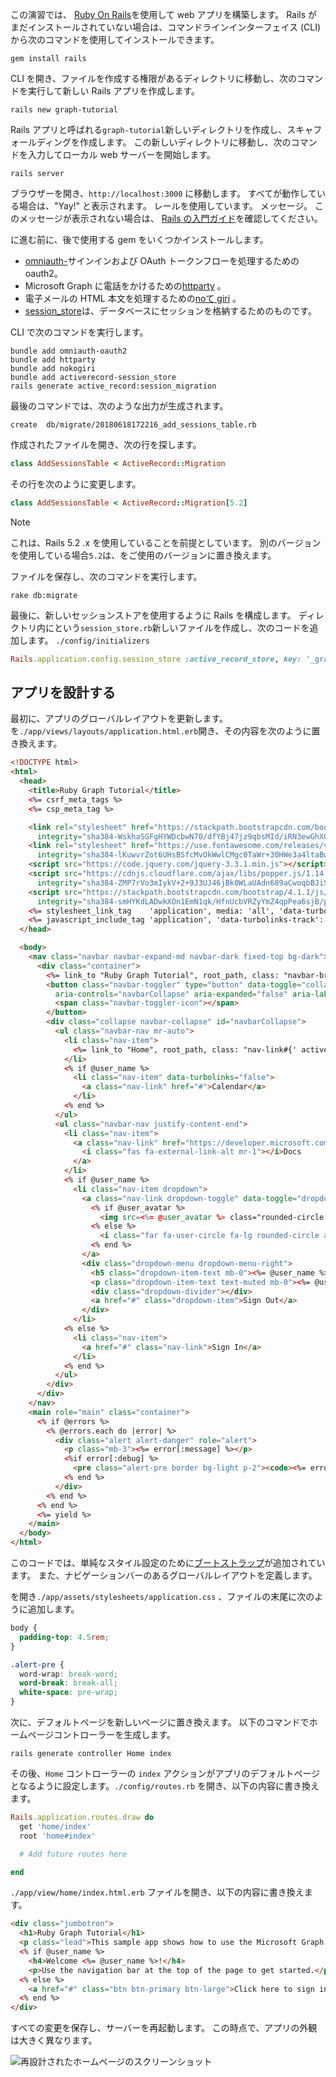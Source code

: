 <!-- markdownlint-disable MD002 MD041 -->

この演習では、 [Ruby On Rails](https://rubyonrails.org/)を使用して web アプリを構築します。 Rails がまだインストールされていない場合は、コマンドラインインターフェイス (CLI) から次のコマンドを使用してインストールできます。

```Shell
gem install rails
```

CLI を開き、ファイルを作成する権限があるディレクトリに移動し、次のコマンドを実行して新しい Rails アプリを作成します。

```Shell
rails new graph-tutorial
```

Rails アプリと呼ばれる`graph-tutorial`新しいディレクトリを作成し、スキャフォールディングを作成します。 この新しいディレクトリに移動し、次のコマンドを入力してローカル web サーバーを開始します。

```Shell
rails server
```

ブラウザーを開き、`http://localhost:3000` に移動します。 すべてが動作している場合は、"Yay!" と表示されます。 レールを使用しています。 メッセージ。 このメッセージが表示されない場合は、 [Rails の入門ガイド](http://guides.rubyonrails.org/)を確認してください。

に進む前に、後で使用する gem をいくつかインストールします。

- [omniauth-](https://github.com/omniauth/omniauth-oauth2)サインインおよび OAuth トークンフローを処理するための oauth2。
- Microsoft Graph に電話をかけるための[httparty](https://github.com/jnunemaker/httparty) 。
- 電子メールの HTML 本文を処理するための[noて giri](https://github.com/sparklemotion/nokogiri) 。
- [session_store](https://github.com/rails/activerecord-session_store)は、データベースにセッションを格納するためのものです。

CLI で次のコマンドを実行します。

```Shell
bundle add omniauth-oauth2
bundle add httparty
bundle add nokogiri
bundle add activerecord-session_store
rails generate active_record:session_migration
```

最後のコマンドでは、次のような出力が生成されます。

```Shell
create  db/migrate/20180618172216_add_sessions_table.rb
```

作成されたファイルを開き、次の行を探します。

```ruby
class AddSessionsTable < ActiveRecord::Migration
```

その行を次のように変更します。

```ruby
class AddSessionsTable < ActiveRecord::Migration[5.2]
```

> [!NOTE]
> これは、Rails 5.2 .x を使用していることを前提としています。 別のバージョンを使用している場合`5.2`は、をご使用のバージョンに置き換えます。

ファイルを保存し、次のコマンドを実行します。

```Shell
rake db:migrate
```

最後に、新しいセッションストアを使用するように Rails を構成します。 ディレクトリ内にという`session_store.rb`新しいファイルを作成し、次のコードを追加します。 `./config/initializers`

```ruby
Rails.application.config.session_store :active_record_store, key: '_graph_app_session'
```

## <a name="design-the-app"></a>アプリを設計する

最初に、アプリのグローバルレイアウトを更新します。 を`./app/views/layouts/application.html.erb`開き、その内容を次のように置き換えます。

```html
<!DOCTYPE html>
<html>
  <head>
    <title>Ruby Graph Tutorial</title>
    <%= csrf_meta_tags %>
    <%= csp_meta_tag %>

    <link rel="stylesheet" href="https://stackpath.bootstrapcdn.com/bootstrap/4.1.1/css/bootstrap.min.css"
      integrity="sha384-WskhaSGFgHYWDcbwN70/dfYBj47jz9qbsMId/iRN3ewGhXQFZCSftd1LZCfmhktB" crossorigin="anonymous">
    <link rel="stylesheet" href="https://use.fontawesome.com/releases/v5.1.0/css/all.css"
      integrity="sha384-lKuwvrZot6UHsBSfcMvOkWwlCMgc0TaWr+30HWe3a4ltaBwTZhyTEggF5tJv8tbt" crossorigin="anonymous">
    <script src="https://code.jquery.com/jquery-3.3.1.min.js"></script>
    <script src="https://cdnjs.cloudflare.com/ajax/libs/popper.js/1.14.3/umd/popper.min.js"
      integrity="sha384-ZMP7rVo3mIykV+2+9J3UJ46jBk0WLaUAdn689aCwoqbBJiSnjAK/l8WvCWPIPm49" crossorigin="anonymous"></script>
    <script src="https://stackpath.bootstrapcdn.com/bootstrap/4.1.1/js/bootstrap.min.js"
      integrity="sha384-smHYKdLADwkXOn1EmN1qk/HfnUcbVRZyYmZ4qpPea6sjB/pTJ0euyQp0Mk8ck+5T" crossorigin="anonymous"></script>
    <%= stylesheet_link_tag    'application', media: 'all', 'data-turbolinks-track': 'reload' %>
    <%= javascript_include_tag 'application', 'data-turbolinks-track': 'reload' %>
  </head>

  <body>
    <nav class="navbar navbar-expand-md navbar-dark fixed-top bg-dark">
      <div class="container">
        <%= link_to "Ruby Graph Tutorial", root_path, class: "navbar-brand" %>
        <button class="navbar-toggler" type="button" data-toggle="collapse" data-target="#navbarCollapse"
          aria-controls="navbarCollapse" aria-expanded="false" aria-label="Toggle navigation">
          <span class="navbar-toggler-icon"></span>
        </button>
        <div class="collapse navbar-collapse" id="navbarCollapse">
          <ul class="navbar-nav mr-auto">
            <li class="nav-item">
              <%= link_to "Home", root_path, class: "nav-link#{' active' if controller.controller_name == 'home'}" %>
            </li>
            <% if @user_name %>
              <li class="nav-item" data-turbolinks="false">
                <a class="nav-link" href="#">Calendar</a>
              </li>
            <% end %>
          </ul>
          <ul class="navbar-nav justify-content-end">
            <li class="nav-item">
              <a class="nav-link" href="https://developer.microsoft.com/graph/docs/concepts/overview" target="_blank">
                <i class="fas fa-external-link-alt mr-1"></i>Docs
              </a>
            </li>
            <% if @user_name %>
              <li class="nav-item dropdown">
                <a class="nav-link dropdown-toggle" data-toggle="dropdown" href="#" role="button" aria-haspopup="true" aria-expanded="false">
                  <% if @user_avatar %>
                    <img src=<%= @user_avatar %> class="rounded-circle align-self-center mr-2" style="width: 32px;">
                  <% else %>
                    <i class="far fa-user-circle fa-lg rounded-circle align-self-center mr-2" style="width: 32px;"></i>
                  <% end %>
                </a>
                <div class="dropdown-menu dropdown-menu-right">
                  <h5 class="dropdown-item-text mb-0"><%= @user_name %></h5>
                  <p class="dropdown-item-text text-muted mb-0"><%= @user_email %></p>
                  <div class="dropdown-divider"></div>
                  <a href="#" class="dropdown-item">Sign Out</a>
                </div>
              </li>
            <% else %>
              <li class="nav-item">
                <a href="#" class="nav-link">Sign In</a>
              </li>
            <% end %>
          </ul>
        </div>
      </div>
    </nav>
    <main role="main" class="container">
      <% if @errors %>
        <% @errors.each do |error| %>
          <div class="alert alert-danger" role="alert">
            <p class="mb-3"><%= error[:message] %></p>
            <%if error[:debug] %>
              <pre class="alert-pre border bg-light p-2"><code><%= error[:debug] %></code></pre>
            <% end %>
          </div>
        <% end %>
      <% end %>
      <%= yield %>
    </main>
  </body>
</html>
```

このコードでは、単純なスタイル設定[](https://fontawesome.com/)のために[ブートストラップ](http://getbootstrap.com/)が追加されています。 また、ナビゲーションバーのあるグローバルレイアウトを定義します。

を開き`./app/assets/stylesheets/application.css` 、ファイルの末尾に次のように追加します。

```css
body {
  padding-top: 4.5rem;
}

.alert-pre {
  word-wrap: break-word;
  word-break: break-all;
  white-space: pre-wrap;
}
```

次に、デフォルトページを新しいページに置き換えます。 以下のコマンドでホームページコントローラーを生成します。

```Shell
rails generate controller Home index
```

その後、`Home` コントローラーの `index` アクションがアプリのデフォルトページとなるように設定します。`./config/routes.rb` を開き、以下の内容に書き換えます。

```ruby
Rails.application.routes.draw do
  get 'home/index'
  root 'home#index'

  # Add future routes here

end
```

`./app/view/home/index.html.erb` ファイルを開き、以下の内容に書き換えます。

```html
<div class="jumbotron">
  <h1>Ruby Graph Tutorial</h1>
  <p class="lead">This sample app shows how to use the Microsoft Graph API to access Outlook and OneDrive data from Ruby</p>
  <% if @user_name %>
    <h4>Welcome <%= @user_name %>!</h4>
    <p>Use the navigation bar at the top of the page to get started.</p>
  <% else %>
    <a href="#" class="btn btn-primary btn-large">Click here to sign in</a>
  <% end %>
</div>
```

すべての変更を保存し、サーバーを再起動します。 この時点で、アプリの外観は大きく異なります。

![再設計されたホームページのスクリーンショット](./images/create-app-01.png)
